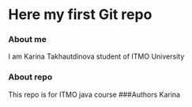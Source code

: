 # Here my first Git repo
### About me
I am Karina Takhautdinova student of ITMO University
### About repo
This repo is for ITMO java course
###Authors
Karina